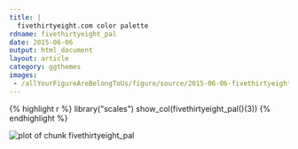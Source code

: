 ```yaml
---
title: |
  fivethirtyeight.com color palette
rdname: fivethirtyeight_pal
date: 2015-06-06
output: html_document
layout: article
category: ggthemes
images:
 - /allYourFigureAreBelongToUs/figure/source/2015-06-06-fivethirtyeight_pal/fivethirtyeight_pal-1.png
---
```





{% highlight r %}
library("scales")
show_col(fivethirtyeight_pal()(3))
{% endhighlight %}

![plot of chunk fivethirtyeight_pal](/allYourFigureAreBelongToUs/figure/source/2015-06-06-fivethirtyeight_pal/fivethirtyeight_pal-1.png) 